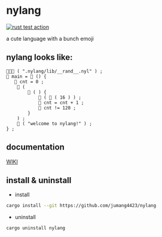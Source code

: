 <!-- ![](_img/emojis.png) -->

# nylang

[![rust test action](https://github.com/jumang4423/nylang/actions/workflows/test.yml/badge.svg?branch=main)](https://github.com/jumang4423/nylang/actions/workflows/test.yml)

a cute language with a bunch emoji

## nylang looks like:

``` text
🐽🐽🐽 ( ".nylang/lib/__rand__.nyl" ) ;
🍙 main = 🏨 () {
   🍙 cnt = 0 ;
    🌸 (
        🏨 ( ) {
            🎤 ( 🌹 ( 16 ) ) ;
            🍙 cnt = cnt + 1 ;
            💨 cnt != 120 ;
        }
    ) ;
    🎤 ( "welcome to nylang!" ) ;
} ;
```

## documentation

[WIKI](https://github.com/jumang4423/nylang/wiki)

## install & uninstall

- install

``` sh
cargo install --git https://github.com/jumang4423/nylang
```

- uninstall

``` sh
cargo uninstall nylang
```


